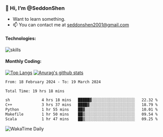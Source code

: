 ### 👋 Hi, I’m @SeddonShen
- Want to learn something.
- 📫 You can contact me at seddonshen2001@gmail.com

#### Technologies:

![skills](https://skillicons.dev/icons?i=scala,js,html,css,bootstrap,jquery,c,cpp,cloudflare,django,docker,flask,git,github,githubactions,linux,latex,mysql,nodejs,ps,php,pr,py,raspberrypi,redis,unreal,v,vscode,vue,bash)

#### Monthly Coding:
[![Top Langs](https://github-readme-stats.vercel.app/api/top-langs?username=seddonshen&show_icons=true&locale=en&layout=compact&hide=html&langs_count=8)](https://github.com/SeddonShen/)
[![Anurag's github stats](https://github-readme-stats.vercel.app/api?username=SeddonShen&count_private=true&show_icons=true)](https://github.com/anuraghazra/github-readme-stats)
<!--START_SECTION:waka-->

```txt
From: 18 February 2024 - To: 19 March 2024

Total Time: 19 hrs 18 mins

sh              4 hrs 18 mins   █████▓░░░░░░░░░░░░░░░░░░░   22.32 %
C++             3 hrs 37 mins   ████▓░░░░░░░░░░░░░░░░░░░░   18.79 %
Python          1 hr 55 mins    ██▓░░░░░░░░░░░░░░░░░░░░░░   10.01 %
Makefile        1 hr 50 mins    ██▒░░░░░░░░░░░░░░░░░░░░░░   09.54 %
Scala           1 hr 47 mins    ██▒░░░░░░░░░░░░░░░░░░░░░░   09.25 %
```

<!--END_SECTION:waka-->

![WakaTime Daily](https://wakatime.com/share/@seddon2001/61a7e342-5f12-4fea-bf92-1fac161e97d6.svg)
<!---
SeddonShen/SeddonShen is a ✨ special ✨ repository because its `README.md` (this file) appears on your GitHub profile.
You can click the Preview link to take a look at your changes.
--->
